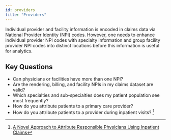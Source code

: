 ```yaml
---
id: providers
title: "Providers"
---
```

Individual provider and facility information is encoded in claims data via National Provider Identity (NPI) codes.  However, one needs to enhance individual provider NPI codes with specialty information and group facility provider NPI codes into distinct locations before this information is useful for analytics.

## Key Questions

- Can physicians or facilities have more than one NPI?
- Are the rendering, billing, and facility NPIs in my claims dataset are valid?
- Which specialties and sub-specialties does my patient population see most frequently?
- How do you attribute patients to a primary care provider?
- How do you attribute patients to a provider during inpatient visits? [^1]

[^1]: [A Novel Approach to Attribute Responsible Physicians Using Inpatient Claims](https://www.ajmc.com/view/a-novel-approach-to-attribute-responsible-physicians-using-inpatient-claims)
